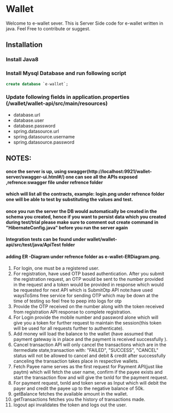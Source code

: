 
# Wallet
Welcome to e-wallet sever. This is Server Side code for e-wallet written in java. 
Feel Free to contribute or suggest.

## Installation
### Install Java8
### Install Mysql Database and run following script

```sql
create database `e-wallet`;
```

### Update following fields in application.properties (/wallet/wallet-api/src/main/resources)
* database.url
* database.user
* database.password
* spring.datasource.url
* spring.datasource.username
* spring.datasource.password


## NOTES:

#### once the server is up, using swagger(http://localhost:9921/wallet-server/swagger-ui.html#/) one can see all the APIs exposed ,refrence:swagger file under refrence folder 
#### which will list all the contracts, example: login.png under refrence folder one will be able to test by substituting the values and test.
#### once you run the server the DB would automatically be created in the schema you created, hence if you want to persist data which you created during test/trial please make sure to comment out create command in "HibernateConfig.java" before you run the server again 

#### Integration tests can be found under wallet/wallet-api/src/test/java/ApiTest folder

#### adding ER -Diagram under refrence folder as e-wallet-ERDiagram.png.


1) For login, one must be a registered user.
2) For registration, have used OTP based authentication.
 After you submit the registration request, an OTP would be sent to the number provided in the request and a token would be provided in response which would be requested for next API which is SubmitOtp API
  note:have used waysToSms free service for sending OTP which may be down at the time of testing so feel free to peep into logs for otp
3) Provide the OTP received on the number along with the token received from registration API response to complete registration.
4) For Login provide the mobile number and password alone which will give you a token for further request to maintain the session(this token will be used for all requests further to authenticate).
5) Add money will load the balance to the wallet (have assumed that payment gateway is in place and the payment is received successfully ).
6) Cancel transaction API will only cancel the transactions which are in the itermediate state,transaction with: "FAILED", "SUCCESS", "CANCEL" status will not be allowed to cancel and debit & credit after successfully canceling the transaction takes place in respective wallets.
7) Fetch Payee name serves as the first request for Payment API(just like paytm) which will fetch the user name, confirm if the payee exists and start the transaction flow and will give the txnId for the payment request.
8) For payment request, txnId and token serve as Input which will debit the payer and credit the payee up to the negative balance of 50k.
9) getBalance fetches the available amount in the wallet.
10) getTransactions fetches you the history of transactions made.
11) logout api invalidates the token and logs out the user.







